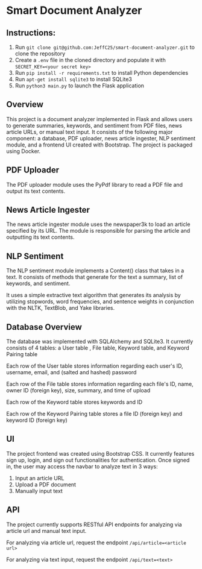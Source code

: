 # Smart Document Analyzer

## Instructions:

1. Run `git clone git@github.com:JeffC25/smart-document-analyzer.git` to clone the repository
2. Create a `.env` file in the cloned directory and populate it with `SECRET_KEY=<your secret key>`
3. Run `pip install -r requirements.txt` to install Python dependencies
4. Run `apt-get install sqlite3` to install SQLite3
5. Run `python3 main.py` to launch the Flask application

## Overview

This project is a document analyzer implemented in Flask and allows users to generate summaries, keywords, and sentiment from PDF files, news article URLs, or manual text input. It consists of the following major component: a database, PDF uploader, news article ingester, NLP sentiment module, and a frontend UI created with Bootstrap. The project is packaged using Docker.

## PDF Uploader

The PDF uploader module uses the PyPdf library to read a PDF file and output its text contents.

## News Article Ingester

The news article ingester module uses the newspaper3k to load an article specified by its URL. The module is responsible for parsing the article and outputting its text contents.

## NLP Sentiment

The NLP sentiment module implements a Content() class that takes in a text. It consists of methods that generate for the text a summary, list of keywords, and sentiment.

It uses a simple extractive text algorithm that generates its analysis by utilizing stopwords, word frequencies, and sentence weights in conjunction with the NLTK, TextBlob, and Yake libraries.

## Database Overview 

The database was implemented with SQLAlchemy and SQLite3. It currently consists of 4 tables: a User table , File table, Keyword table, and Keyword Pairing table

Each row of the User table stores information regarding each user's ID, username, email, and (salted and hashed) password

Each row of the File table stores information regarding each file's ID, name, owner ID (foreign key), size, summary, and time of upload

Each row of the Keyword table stores keywords and ID

Each row of the Keyword Pairing table stores a file ID (foreign key) and keyword ID (foreign key)

## UI

The project frontend was created using Bootstrap CSS. It currently features sign up, login, and sign out functionalities for authentication. Once signed in, the user may access the navbar to analyze text in 3 ways: 
1. Input an article URL
2. Upload a PDF document
3. Manually input text

## API

The project currently supports RESTful API endpoints for analyzing via article url and manual text input. 

For analyzing via article url, request the endpoint `/api/article=<article url>`

For analyzing via text input, request the endpoint `/api/text=<text>`

